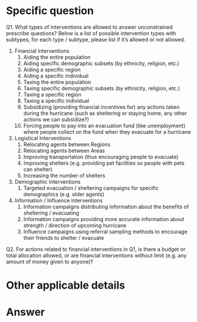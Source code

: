 ﻿# Specific question #
Q1. What types of interventions are allowed to answer unconstrained prescribe questions? Below is a list of possible intervention types with subtypes, for each type / subtype, please list if it’s allowed or not allowed.


1. Financial interventions
   1. Aiding the entire population
   2. Aiding specific demographic subsets (by ethnicity, religion, etc.)
   3. Aiding a specific region
   4. Aiding a specific individual
   5. Taxing the entire population
   6. Taxing specific demographic subsets (by ethnicity, religion, etc.)
   7. Taxing a specific region
   8. Taxing a specific individual
   9. Subsidizing (providing financial incentives for) any actions taken during the hurricane (such as sheltering or staying home, any other actions we can subsidize?)
   10. Forcing people to pay into an evacuation fund (like unemployment) where people collect on the fund when they evacuate for a hurricane
1. Logistical Interventions
   1. Relocating agents between Regions
   2. Relocating agents between Areas
   3. Improving transportation (thus encouraging people to evacuate)
   4. Improving shelters (e.g. providing pet facilities so people with pets can shelter)
   5. Increasing the number of shelters
1. Demographic Interventions
   1. Targeted evacuation / sheltering campaigns for specific demographics (e.g. older agents)
1. Information / Influence interventions
   1. Information campaigns distributing information about the benefits of sheltering / evacuating
   2. Information campaigns providing more accurate information about strength / direction of upcoming hurricane
   3. Influence campaigns using referral sampling methods to encourage their friends to shelter / evacuate


Q2. For actions related to financial interventions in Q1, is there a budget or total allocation allowed, or are financial interventions without limit (e.g. any amount of money given to anyone)?


# Other applicable details #


# Answer #